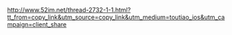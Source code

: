 http://www.52im.net/thread-2732-1-1.html?tt_from=copy_link&utm_source=copy_link&utm_medium=toutiao_ios&utm_campaign=client_share
